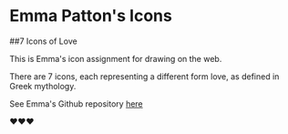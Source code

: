 Emma Patton's Icons
=============================
##7 Icons of Love


This is Emma's icon assignment for drawing on the web. 

There are 7 icons, each representing a different form love, as defined in Greek mythology. 

See Emma's Github repository [here](https://github.com/emma907/icons)

:heart::heart::heart: